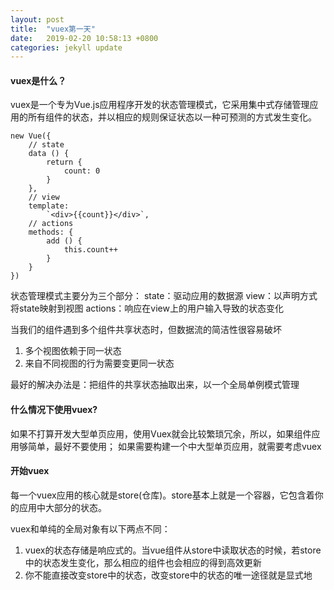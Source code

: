 ```yaml
---
layout: post
title:  "vuex第一天"
date:   2019-02-20 10:58:13 +0800
categories: jekyll update
---
```


#### vuex是什么？

vuex是一个专为Vue.js应用程序开发的状态管理模式，它采用集中式存储管理应用的所有组件的状态，并以相应的规则保证状态以一种可预测的方式发生变化。

```
new Vue({
    // state
    data () {
        return {
            count: 0
        }
    },
    // view
    template:
        `<div>{{count}}</div>`,
    // actions
    methods: {
        add () {
            this.count++
        }
    }
})
```


状态管理模式主要分为三个部分：
    state：驱动应用的数据源
    view：以声明方式将state映射到视图
    actions：响应在view上的用户输入导致的状态变化


当我们的组件遇到多个组件共享状态时，但数据流的简洁性很容易破坏
1. 多个视图依赖于同一状态
2. 来自不同视图的行为需要变更同一状态



最好的解决办法是：把组件的共享状态抽取出来，以一个全局单例模式管理


#### 什么情况下使用vuex?

如果不打算开发大型单页应用，使用Vuex就会比较繁琐冗余，所以，如果组件应用够简单，最好不要使用；
如果需要构建一个中大型单页应用，就需要考虑vuex


#### 开始vuex

每一个vuex应用的核心就是store(仓库)。store基本上就是一个容器，它包含着你的应用中大部分的状态。


vuex和单纯的全局对象有以下两点不同：
1. vuex的状态存储是响应式的。当vue组件从store中读取状态的时候，若store中的状态发生变化，那么相应的组件也会相应的得到高效更新
2. 你不能直接改变store中的状态，改变store中的状态的唯一途径就是显式地